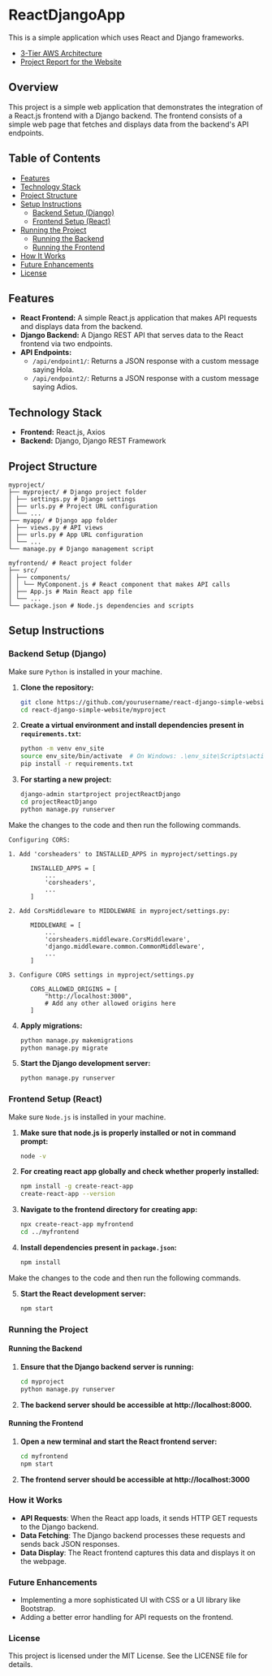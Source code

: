 # ReactDjangoApp
This is a simple application which uses React and Django frameworks.
- [3-Tier AWS Architecture](https://github.com/likhithseera/ReactDjangoApp/blob/f64a6f431dd30df4e3ce3239d04a1861c5b810f0/AWS%20web%20app%20structural%20flow.png)
- [Project Report for the Website]([#technology-stack](https://github.com/likhithseera/ReactDjangoApp/blob/f64a6f431dd30df4e3ce3239d04a1861c5b810f0/ReactDjangoApp.pdf))
  
## Overview

This project is a simple web application that demonstrates the integration of a React.js frontend with a Django backend. The frontend consists of a simple web page that fetches and displays data from the backend's API endpoints.

## Table of Contents
- [Features](#features)
- [Technology Stack](#technology-stack)
- [Project Structure](#project-structure)
- [Setup Instructions](#setup-instructions)
  - [Backend Setup (Django)](#backend-setup-django)
  - [Frontend Setup (React)](#frontend-setup-react)
- [Running the Project](#running-the-project)
  - [Running the Backend](#running-the-backend)
  - [Running the Frontend](#running-the-frontend)
- [How It Works](#how-it-works)
- [Future Enhancements](#future-enhancements)
- [License](#license)

## Features

- **React Frontend:** A simple React.js application that makes API requests and displays data from the backend.
- **Django Backend:** A Django REST API that serves data to the React frontend via two endpoints.
- **API Endpoints:**
  - `/api/endpoint1/`: Returns a JSON response with a custom message saying Hola.
  - `/api/endpoint2/`: Returns a JSON response with a custom message saying Adios.
 
## Technology Stack

- **Frontend:** React.js, Axios
- **Backend:** Django, Django REST Framework

## Project Structure

```
myproject/
├── myproject/ # Django project folder
│ ├── settings.py # Django settings
│ ├── urls.py # Project URL configuration
│ └── ...
├── myapp/ # Django app folder
│ ├── views.py # API views
│ ├── urls.py # App URL configuration
│ └── ...
└── manage.py # Django management script

myfrontend/ # React project folder
├── src/
│ ├── components/
│ │ └── MyComponent.js # React component that makes API calls
│ ├── App.js # Main React app file
│ └── ...
└── package.json # Node.js dependencies and scripts
```

## Setup Instructions

### Backend Setup (Django)

Make sure ```Python``` is installed in your machine.

1. **Clone the repository:**
   ```bash
   git clone https://github.com/yourusername/react-django-simple-website.git
   cd react-django-simple-website/myproject

2. **Create a virtual environment and install dependencies present in ```requirements.txt```:**
   ```bash
   python -m venv env_site
   source env_site/bin/activate  # On Windows: .\env_site\Scripts\activate.ps1
   pip install -r requirements.txt

3. **For starting a new project:**
   ```bash
   django-admin startproject projectReactDjango
   cd projectReactDjango
   python manage.py runserver

Make the changes to the code and then run the following commands.
```
Configuring CORS:

1. Add 'corsheaders' to INSTALLED_APPS in myproject/settings.py

      INSTALLED_APPS = [
          ...
          'corsheaders',
          ...
      ]

2. Add CorsMiddleware to MIDDLEWARE in myproject/settings.py:

      MIDDLEWARE = [
          ...
          'corsheaders.middleware.CorsMiddleware',
          'django.middleware.common.CommonMiddleware',
          ...
      ]

3. Configure CORS settings in myproject/settings.py

      CORS_ALLOWED_ORIGINS = [
          "http://localhost:3000",
          # Add any other allowed origins here
      ]

```
4. **Apply migrations:**
   ```bash
   python manage.py makemigrations
   python manage.py migrate

5. **Start the Django development server:**
   ```bash
   python manage.py runserver

### Frontend Setup (React)

Make sure ```Node.js``` is installed in your machine.

1. **Make sure that node.js is properly installed or not in command prompt:**
   ```bash
   node -v

2. **For creating react app globally and check whether properly installed:**
   ```bash
   npm install -g create-react-app
   create-react-app --version 


3. **Navigate to the frontend directory for creating app:**
   ```bash
   npx create-react-app myfrontend
   cd ../myfrontend

4. **Install dependencies present in ```package.json```:**
   ```bash
   npm install 

Make the changes to the code and then run the following commands.

5. **Start the React development server:**
   ```bash
   npm start  

### Running the Project

#### Running the Backend

1. **Ensure that the Django backend server is running:**
   ```bash
   cd myproject
   python manage.py runserver

2. **The backend server should be accessible at http://localhost:8000.**
   
#### Running the Frontend

1. **Open a new terminal and start the React frontend server:**
   ```bash
   cd myfrontend
   npm start

2. **The frontend server should be accessible at http://localhost:3000**


### How it Works
- **API Requests**: When the React app loads, it sends HTTP GET requests to the Django backend.
- **Data Fetching**: The Django backend processes these requests and sends back JSON responses.
- **Data Display**: The React frontend captures this data and displays it on the webpage.

### Future Enhancements
- Implementing a more sophisticated UI with CSS or a UI library like Bootstrap.
- Adding a better error handling for API requests on the frontend.


### License
This project is licensed under the MIT License. See the LICENSE file for details.
